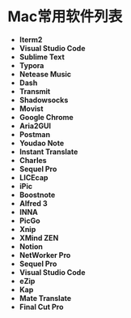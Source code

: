 # Mac常用软件列表

- **Iterm2**
- **Visual Studio Code**
- **Sublime Text**
- **Typora**
- **Netease Music**
- **Dash**
- **Transmit**
- **Shadowsocks**
- **Movist**
- **Google Chrome**
- **Aria2GUI**
- **Postman**
- **Youdao Note**
- **Instant  Translate**
- **Charles**
- **Sequel Pro**
- **LICEcap**
- **iPic**
- **Boostnote**
- **Alfred 3**​
- **INNA**
- **PicGo**
- **Xnip**
- **XMind ZEN**
- **Notion**
- **NetWorker Pro**
- **Sequel Pro**
- **Visual Studio Code**
- **eZip**
- **Kap**
- **Mate Translate**
- **Final Cut Pro**